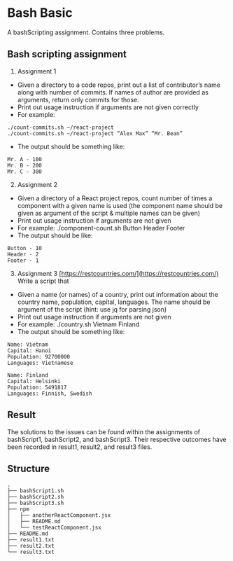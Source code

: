# Bash Basic

A bashScripting assignment. Contains three problems.

## Bash scripting assignment

1. Assignment 1

- Given a directory to a code repos, print out a list of contributor’s name along with number of commits. If names of author are provided as arguments, return only commits for those.
- Print out usage instruction if arguments are not given correctly
- For example:

```
./count-commits.sh ~/react-project
./count-commits.sh ~/react-project “Alex Max” “Mr. Bean”
```

- The output should be something like:

```
Mr. A - 100
Mr. B - 200
Mr. C - 300
```

2. Assignment 2

- Given a directory of a React project repos, count number of times a component with a given name is used (the component name should be given as argument of the script & multiple names can be given)
- Print out usage instruction if arguments are not given
- For example: ./component-count.sh Button Header Footer
- The output should be like:

```
Button - 10
Header - 2
Footer - 1
```

3. Assignment 3 [https://restcountries.com/](https://restcountries.com/)
   Write a script that

- Given a name (or names) of a country, print out information about the country name, population, capital, languages. The name should be argument of the script (hint: use jq for parsing json)
- Print out usage instruction if arguments are not given
- For example: ./country.sh Vietnam Finland
- The output should be something like:

```
Name: Vietnam
Capital: Hanoi
Population: 92700000
Languages: Vietnamese

Name: Finland
Capital: Helsinki
Population: 5491817
Languages: Finnish, Swedish

```

## Result

The solutions to the issues can be found within the assignments of bashScript1, bashScript2, and bashScript3. Their respective outcomes have been recorded in result1, result2, and result3 files.

## Structure

```
.
├── bashScript1.sh
├── bashScript2.sh
├── bashScript3.sh
├── npm
│   ├── anotherReactComponent.jsx
│   ├── README.md
│   └── testReactComponent.jsx
├── README.md
├── result1.txt
├── result2.txt
└── result3.txt
```
